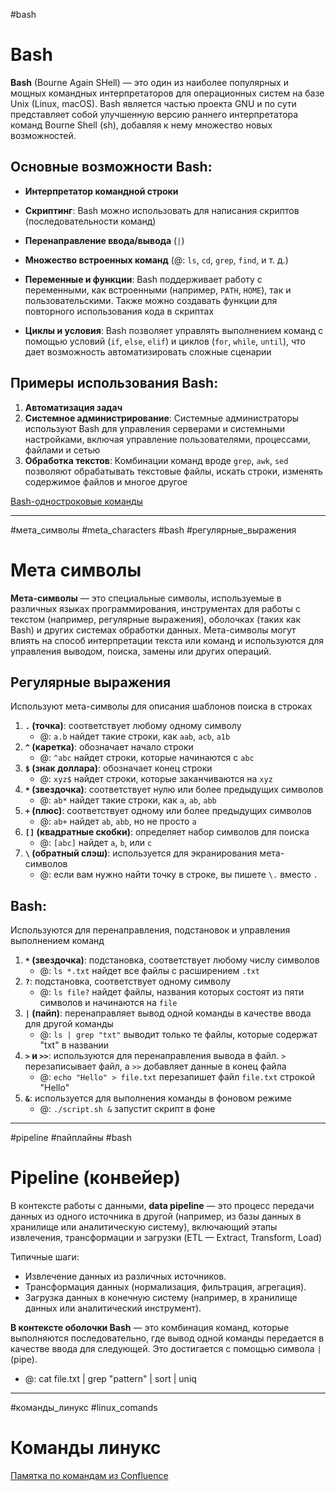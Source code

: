 
#bash
# Bash

**Bash** (Bourne Again SHell) — это один из наиболее популярных и мощных командных интерпретаторов для операционных систем на базе Unix (Linux, macOS). Bash является частью проекта GNU и по сути представляет собой улучшенную версию раннего интерпретатора команд Bourne Shell (sh), добавляя к нему множество новых возможностей.

## Основные возможности Bash:

- **Интерпретатор командной строки**
	
- **Скриптинг**: Bash можно использовать для написания скриптов (последовательности команд)
	
- **Перенаправление ввода/вывода** (`|`)
	
- **Множество встроенных команд** (@: `ls`, `cd`, `grep`, `find`, и т. д.)
	
- **Переменные и функции**: Bash поддерживает работу с переменными, как встроенными (например, `PATH`, `HOME`), так и пользовательскими. Также можно создавать функции для повторного использования кода в скриптах
    
- **Циклы и условия**: Bash позволяет управлять выполнением команд с помощью условий (`if`, `else`, `elif`) и циклов (`for`, `while`, `until`), что дает возможность автоматизировать сложные сценарии

## Примеры использования Bash:

1. **Автоматизация задач**
2. **Системное администрирование**: Системные администраторы используют Bash для управления серверами и системными настройками, включая управление пользователями, процессами, файлами и сетью
3. **Обработка текстов**: Комбинации команд вроде `grep`, `awk`, `sed` позволяют обрабатывать текстовые файлы, искать строки, изменять содержимое файлов и многое другое

[Bash-одностроковые команды](https://onceupon.github.io/Bash-Oneliner/)

---
#мета_символы #meta_characters #bash #регулярные_выражения
# Мета символы

**Мета-символы** — это специальные символы, используемые в различных языках программирования, инструментах для работы с текстом (например, регулярные выражения), оболочках (таких как Bash) и других системах обработки данных. Мета-символы могут влиять на способ интерпретации текста или команд и используются для управления выводом, поиска, замены или других операций.

## Регулярные выражения
Используют мета-символы для описания шаблонов поиска в строках
1. **`.` (точка)**: соответствует любому одному символу
    - @: `a.b` найдет такие строки, как `aab`, `acb`, `a1b`
2. **`^` (каретка)**: обозначает начало строки
    - @: `^abc` найдет строки, которые начинаются с `abc`
3. **`$` (знак доллара)**: обозначает конец строки
    - @: `xyz$` найдет строки, которые заканчиваются на `xyz`
4. **`*` (звездочка)**: соответствует нулю или более предыдущих символов
    - @: `ab*` найдет такие строки, как `a`, `ab`, `abb`
5. **`+` (плюс)**: соответствует одному или более предыдущих символов
    - @: `ab+` найдет `ab`, `abb`, но не просто `a`
6. **`[]` (квадратные скобки)**: определяет набор символов для поиска
    - @: `[abc]` найдет `a`, `b`, или `c`
7. **`\` (обратный слэш)**: используется для экранирования мета-символов
    - @: если вам нужно найти точку в строке, вы пишете `\.` вместо `.`

## Bash:
Используются для перенаправления, подстановок и управления выполнением команд
1. **`*` (звездочка)**: подстановка, соответствует любому числу символов
    - @: `ls *.txt` найдет все файлы с расширением `.txt`
2. **`?`**: подстановка, соответствует одному символу
    - @: `ls file?` найдет файлы, названия которых состоят из пяти символов и начинаются на `file`
3. **`|` (пайп)**: перенаправляет вывод одной команды в качестве ввода для другой команды
    - @: `ls | grep "txt"` выводит только те файлы, которые содержат "txt" в названии
4. **`>` и `>>`**: используются для перенаправления вывода в файл. `>` перезаписывает файл, а `>>` добавляет данные в конец файла
    - @: `echo "Hello" > file.txt` перезапишет файл `file.txt` строкой "Hello"
5. **`&`**: используется для выполнения команды в фоновом режиме
    - @: `./script.sh &` запустит скрипт в фоне

---

#pipeline #пайплайны #bash
# Pipeline (конвейер)

В контексте работы с данными, **data pipeline** — это процесс передачи данных из одного источника в другой (например, из базы данных в хранилище или аналитическую систему), включающий этапы извлечения, трансформации и загрузки (ETL — Extract, Transform, Load)

Типичные шаги:
- Извлечение данных из различных источников.
- Трансформация данных (нормализация, фильтрация, агрегация).
- Загрузка данных в конечную систему (например, в хранилище данных или аналитический инструмент).

**В контексте оболочки Bash** — это комбинация команд, которые выполняются последовательно, где вывод одной команды передается в качестве ввода для следующей. Это достигается с помощью символа `|` (pipe).

- @: cat file.txt | grep "pattern" | sort | uniq

---

#команды_линукс #linux_comands
# Команды линукс

[Памятка по командам из Confluence](https://confluence.senlainc.com/pages/viewpage.action?pageId=18940191)